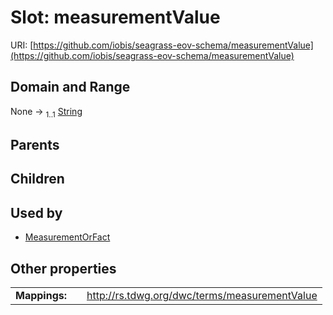 
# Slot: measurementValue



URI: [https://github.com/iobis/seagrass-eov-schema/measurementValue](https://github.com/iobis/seagrass-eov-schema/measurementValue)


## Domain and Range

None &#8594;  <sub>1..1</sub> [String](types/String.md)

## Parents


## Children


## Used by

 * [MeasurementOrFact](MeasurementOrFact.md)

## Other properties

|  |  |  |
| --- | --- | --- |
| **Mappings:** | | http://rs.tdwg.org/dwc/terms/measurementValue |